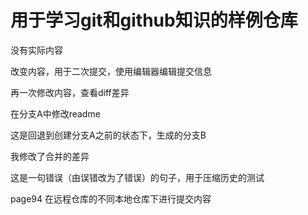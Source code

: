 # 用于学习git和github知识的样例仓库

没有实际内容

改变内容，用于二次提交，使用编辑器编辑提交信息

再一次修改内容，查看diff差异


在分支A中修改readme

这是回退到创建分支A之前的状态下，生成的分支B

我修改了合并的差异

这是一句错误（由误错改为了错误）的句子，用于压缩历史的测试

page94 在远程仓库的不同本地仓库下进行提交内容


